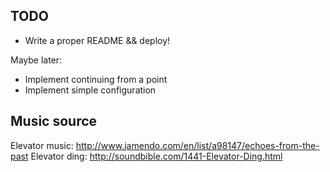 ## TODO

- Write a proper README && deploy!

Maybe later:
  - Implement continuing from a point
  - Implement simple configuration

## Music source

Elevator music: http://www.jamendo.com/en/list/a98147/echoes-from-the-past
Elevator ding:  http://soundbible.com/1441-Elevator-Ding.html

